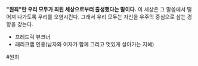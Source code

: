**"원죄"란 우리 모두가 죄된 세상으로부터 출생했다는 말이다.** 이 세상은 그 말씀에서 떨어져 나가도록 우리를 오염시킨다. 그래서 우리 모두는 자신을 우주의 중심으로 삼는 경향을 갖는다.
- 프레드릭 뷰크너 
- 래리크랩 인용(남자와 여자가 함께 그리고 멋있게 살아가는 지혜)

#원죄
